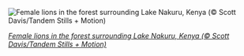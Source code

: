 
![Female lions in the forest surrounding Lake Nakuru, Kenya (© Scott Davis/Tandem Stills + Motion)](https://cn.bing.com//th?id=OHR.WWDLions_EN-US0205102042_1920x1080.jpg&rf=LaDigue_1920x1080.jpg&pid=hp)

*[Female lions in the forest surrounding Lake Nakuru, Kenya (© Scott Davis/Tandem Stills + Motion)](https://www.bing.com/search?q=World+Wildlife+Day+2021&form=hpcapt&filters=HpDate%3a%2220210303_0800%22)*
